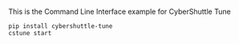 This is the Command Line Interface example for CyberShuttle Tune
```
pip install cybershuttle-tune
cstune start
```